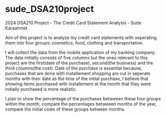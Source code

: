 # sude_DSA210project
2024 DSA210 Project - The Credit Card Statement Analysis - Sude Karaahmet

Aim of this project is to analyze my credit card statements with seperating them into four groups: cosmetics, food, clothing and transportation. 

I will collect the data from the mobile application of my banking company. The data initially consists of five columns but the ones relevant to this project are the first(date of the purchase), second(the business) and the third columns(the cost). Date of the purchase is essential because, purchases that are done with installement shopping are cut in seperate months with their date as the time of the initial purchase, I believe that showing items purchased with installement at the month that they were initially purchased is more realistic. 

I plan to show the percentage of the purchases betweeen these four groups within the month, compare the percentages betweeen months of the year, compare the initial costs of these groups between months. 

